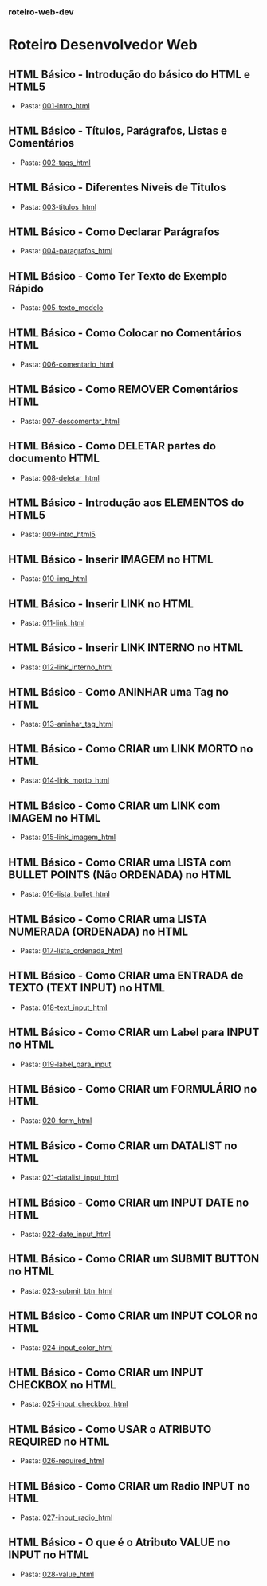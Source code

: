 ### roteiro-web-dev
# Roteiro Desenvolvedor Web

## HTML Básico - Introdução do básico do HTML e HTML5
* Pasta: [001-intro_html](/001-intro_html)

## HTML Básico - Títulos, Parágrafos, Listas e Comentários
* Pasta: [002-tags_html](/002-tags_html)

## HTML Básico - Diferentes Níveis de Títulos
* Pasta: [003-titulos_html](/003-titulos_html)

## HTML Básico - Como Declarar Parágrafos
* Pasta: [004-paragrafos_html](/004-paragrafos_html)

## HTML Básico - Como Ter Texto de Exemplo Rápido
* Pasta: [005-texto_modelo](/005-texto_modelo)

## HTML Básico - Como Colocar no Comentários HTML
* Pasta: [006-comentario_html](/006-comentario_html)

## HTML Básico - Como REMOVER Comentários HTML
* Pasta: [007-descomentar_html](/007-descomentar_html)

## HTML Básico - Como DELETAR partes do documento HTML
* Pasta: [008-deletar_html](/008-deletar_html)

## HTML Básico - Introdução aos ELEMENTOS do HTML5
* Pasta: [009-intro_html5](/009-intro_html5)

## HTML Básico - Inserir IMAGEM no HTML
* Pasta: [010-img_html](/010-img_html)

## HTML Básico - Inserir LINK no HTML
* Pasta: [011-link_html](/011-link_html)

## HTML Básico - Inserir LINK INTERNO no HTML
* Pasta: [012-link_interno_html](/012-link_interno_html)

## HTML Básico - Como ANINHAR uma Tag no HTML
* Pasta: [013-aninhar_tag_html](/013-aninhar_tag_html)

## HTML Básico - Como CRIAR um LINK MORTO no HTML
* Pasta: [014-link_morto_html](/014-link_morto_html)

## HTML Básico - Como CRIAR um LINK com IMAGEM no HTML
* Pasta: [015-link_imagem_html](/015-link_imagem_html)

## HTML Básico - Como CRIAR uma LISTA com BULLET POINTS (Não ORDENADA) no HTML
* Pasta: [016-lista_bullet_html](/016-lista_bullet_html)

## HTML Básico - Como CRIAR uma LISTA NUMERADA (ORDENADA) no HTML
* Pasta: [017-lista_ordenada_html](/017-lista_ordenada_html)

## HTML Básico - Como CRIAR uma ENTRADA de TEXTO (TEXT INPUT) no HTML
* Pasta: [018-text_input_html](/018-text_input_html)

## HTML Básico - Como CRIAR um Label para INPUT no HTML
* Pasta: [019-label_para_input](/019-label_para_input)

## HTML Básico - Como CRIAR um FORMULÁRIO no HTML
* Pasta: [020-form_html](/020-form_html)

## HTML Básico - Como CRIAR um DATALIST no HTML
* Pasta: [021-datalist_input_html](/021-datalist_input_html)

## HTML Básico - Como CRIAR um INPUT DATE no HTML
* Pasta: [022-date_input_html](/022-date_input_html)

## HTML Básico - Como CRIAR um SUBMIT BUTTON no HTML
* Pasta: [023-submit_btn_html](/023-submit_btn_html)

## HTML Básico - Como CRIAR um INPUT COLOR no HTML
* Pasta: [024-input_color_html](/024-input_color_html)

## HTML Básico - Como CRIAR um INPUT CHECKBOX no HTML
* Pasta: [025-input_checkbox_html](/025-input_checkbox_html)

## HTML Básico - Como USAR o ATRIBUTO REQUIRED no HTML
* Pasta: [026-required_html](/026-required_html)

## HTML Básico - Como CRIAR um Radio INPUT no HTML
* Pasta: [027-input_radio_html](/027-input_radio_html)

## HTML Básico - O que é o Atributo VALUE no INPUT no HTML
* Pasta: [028-value_html](/028-value_html)





























































